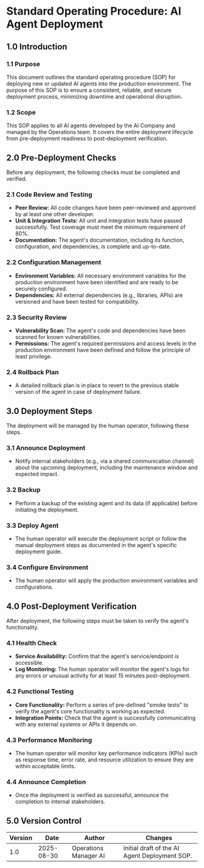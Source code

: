 
# Standard Operating Procedure: AI Agent Deployment

## 1.0 Introduction

### 1.1 Purpose
This document outlines the standard operating procedure (SOP) for deploying new or updated AI agents into the production environment. The purpose of this SOP is to ensure a consistent, reliable, and secure deployment process, minimizing downtime and operational disruption.

### 1.2 Scope
This SOP applies to all AI agents developed by the AI Company and managed by the Operations team. It covers the entire deployment lifecycle from pre-deployment readiness to post-deployment verification.

## 2.0 Pre-Deployment Checks

Before any deployment, the following checks must be completed and verified.

### 2.1 Code Review and Testing
- **Peer Review:** All code changes have been peer-reviewed and approved by at least one other developer.
- **Unit & Integration Tests:** All unit and integration tests have passed successfully. Test coverage must meet the minimum requirement of 80%.
- **Documentation:** The agent's documentation, including its function, configuration, and dependencies, is complete and up-to-date.

### 2.2 Configuration Management
- **Environment Variables:** All necessary environment variables for the production environment have been identified and are ready to be securely configured.
- **Dependencies:** All external dependencies (e.g., libraries, APIs) are versioned and have been tested for compatibility.

### 2.3 Security Review
- **Vulnerability Scan:** The agent's code and dependencies have been scanned for known vulnerabilities.
- **Permissions:** The agent's required permissions and access levels in the production environment have been defined and follow the principle of least privilege.

### 2.4 Rollback Plan
- A detailed rollback plan is in place to revert to the previous stable version of the agent in case of deployment failure.

## 3.0 Deployment Steps

The deployment will be managed by the human operator, following these steps.

### 3.1 Announce Deployment
- Notify internal stakeholders (e.g., via a shared communication channel) about the upcoming deployment, including the maintenance window and expected impact.

### 3.2 Backup
- Perform a backup of the existing agent and its data (if applicable) before initiating the deployment.

### 3.3 Deploy Agent
- The human operator will execute the deployment script or follow the manual deployment steps as documented in the agent's specific deployment guide.

### 3.4 Configure Environment
- The human operator will apply the production environment variables and configurations.

## 4.0 Post-Deployment Verification

After deployment, the following steps must be taken to verify the agent's functionality.

### 4.1 Health Check
- **Service Availability:** Confirm that the agent's service/endpoint is accessible.
- **Log Monitoring:** The human operator will monitor the agent's logs for any errors or unusual activity for at least 15 minutes post-deployment.

### 4.2 Functional Testing
- **Core Functionality:** Perform a series of pre-defined "smoke tests" to verify the agent's core functionality is working as expected.
- **Integration Points:** Check that the agent is successfully communicating with any external systems or APIs it depends on.

### 4.3 Performance Monitoring
- The human operator will monitor key performance indicators (KPIs) such as response time, error rate, and resource utilization to ensure they are within acceptable limits.

### 4.4 Announce Completion
- Once the deployment is verified as successful, announce the completion to internal stakeholders.

## 5.0 Version Control

| Version | Date                | Author                | Changes                                      |
|---------|---------------------|-----------------------|----------------------------------------------|
| 1.0     | 2025-08-30          | Operations Manager AI | Initial draft of the AI Agent Deployment SOP. |
